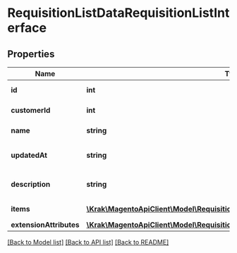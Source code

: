 # RequisitionListDataRequisitionListInterface

## Properties
Name | Type | Description | Notes
------------ | ------------- | ------------- | -------------
**id** | **int** | Requisition List ID | 
**customerId** | **int** | Customer ID | 
**name** | **string** | Requisition List Name | 
**updatedAt** | **string** | Requisition List Update Time | 
**description** | **string** | Requisition List Description | 
**items** | [**\Krak\MagentoApiClient\Model\RequisitionListDataRequisitionListItemInterface[]**](RequisitionListDataRequisitionListItemInterface.md) | Requisition List Items | 
**extensionAttributes** | [**\Krak\MagentoApiClient\Model\RequisitionListDataRequisitionListExtensionInterface**](RequisitionListDataRequisitionListExtensionInterface.md) |  | [optional] 

[[Back to Model list]](../README.md#documentation-for-models) [[Back to API list]](../README.md#documentation-for-api-endpoints) [[Back to README]](../README.md)



